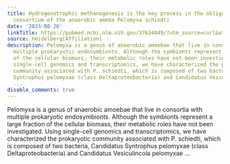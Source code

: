 ```yaml
---
title: Hydrogenotrophic methanogenesis is the key process in the obligately syntrophic
  consortium of the anaerobic ameba Pelomyxa schiedti
date: '2023-08-26'
linkTitle: https://pubmed.ncbi.nlm.nih.gov/37634049/?utm_source=curl&utm_medium=rss&utm_campaign=pubmed-2&utm_content=1FakS-2QOkCT8HsMOQP1bCRQ4YzyumYOmxmF0moLsQ3dFB1E9V&fc=20220326224207&ff=20230827181309&v=2.17.9.post6+86293ac
source: heidelberg[Affiliation]
description: Pelomyxa is a genus of anaerobic amoebae that live in consortia with
  multiple prokaryotic endosymbionts. Although the symbionts represent a large fraction
  of the cellular biomass, their metabolic roles have not been investigated. Using
  single-cell genomics and transcriptomics, we have characterized the prokaryotic
  community associated with P. schiedti, which is composed of two bacteria, Candidatus
  Syntrophus pelomyxae (class Deltaproteobacteria) and Candidatus Vesiculincola pelomyxae
  ...
disable_comments: true
---
```

Pelomyxa is a genus of anaerobic amoebae that live in consortia with multiple prokaryotic endosymbionts. Although the symbionts represent a large fraction of the cellular biomass, their metabolic roles have not been investigated. Using single-cell genomics and transcriptomics, we have characterized the prokaryotic community associated with P. schiedti, which is composed of two bacteria, Candidatus Syntrophus pelomyxae (class Deltaproteobacteria) and Candidatus Vesiculincola pelomyxae ...